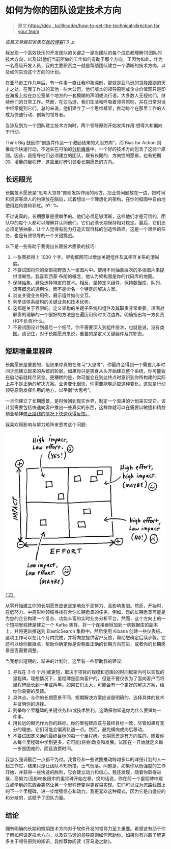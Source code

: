 # 如何为你的团队设定技术方向

> 原文:[https://dev . to/jlhcoder/how-to-set-the-technical-direction for your team](https://dev.to/jlhcoder/how-to-set-the-technical-direction-for-your-team)

*这篇文章最初发表在[我的博客](http://jlhood.com/how-to-set-team-technical-direction/)T3 上*

我发现一个高效快乐的开发团队的关键之一是当团队的每个成员都理解(1)团队的技术方向，以及(2)他们当前所做的工作如何有助于那个方向。正因为如此，作为一名高级开发人员，我的主要职责之一就是帮助团队建立一个清晰的技术方向，以及如何实现这个方向的计划。

在亚马逊工作几年后，有一件事一直让我印象深刻，那就是亚马逊的[领导原则](https://www.amazon.jobs/en/principles)的天才之处。在我工作过的其他一些大公司，他们版本的领导原则或企业价值观只是印在海报上挂在办公室某个地方的一套模糊的声明或流行语。大多数人无视他们，继续他们的日常工作。然而，在亚马逊，我们生活和呼吸着领导原则，并在日常对话中经常提到它们。总的来说，他们建立了一个思维框架，推动每个在那里工作的人成为快速行动、创新的领导者。

当涉及到为一个团队建立技术方向时，两个领导原则开始发挥作用:想得大和偏向于行动。

Think Big 鼓励你“创造并传达一个激励结果的大胆方向”，而 Bias for Action 则推动你快速行动，不迷失在可怕的[分析瘫痪](https://en.wikipedia.org/wiki/Analysis_paralysis)中。一个好的技术方向包含了这两个原则。因此，我指导他们必须建立的团队，既有长期的、方向性的愿景，也有短期的、增量的里程碑，这些里程碑引领着长期愿景的方向。

## 长远眼光

长期技术愿景是“思考大领导”原则发挥作用的地方。把业务问题放在一边，把时间和资源等烦人的约束放在脑后，试着想出一个理想化的架构。在你的框图中自由地使用独角兽和彩虹。ðŸ˜‰

不过说真的，长期愿景是很棘手的。他们必须足够清晰，这样他们才是可信的，团队中的每个人都可以理解并认同他们。它们必须长期保持相对稳定。最后，它们还必须足够抽象，让个人觉得有能力打造实现目标的创造性路径。这是一个艰巨的任务，也是有效领导的一个关键挑战。

以下是一些有助于我提出长期技术愿景的技巧:

1.  一张图抵得上 1000 个字。架构框图可以增加关键组件及其相互关系的清晰度。
2.  不要试图将你的全部视野放入一张图片中。使用不同抽象层次的多张图片来提供清晰性。我喜欢西蒙·布朗的概念，他认为架构图是你的代码库的地图。
3.  保持抽象。避免选择特定的技术。相反，坚持定义组件，保持数据库、队列、流等概念的通用性，而不是命名一个特定的解决方案。
4.  浏览关键业务用例，展示组件如何交互。
5.  列举该体系结构的关键业务和技术优势。
6.  这都是关于界限的。定义架构的关键子系统和组件及其职责非常重要。巩固对职责的理解的一个很好的方法是在遍历用例时关注边界。明确指出每一方负责(和不负责)什么。
7.  不要试图设计到最后一个细节。你不需要深入到组件层次，也就是说，没有类图。请记住，对于长期愿景来说，重要的是定义关键组件及其职责。

## 短期增量里程碑

长期愿景是重要的，但如果你真的在练习“大思考”，你最终会得到一个需要几年时间才能建立起来的系统的轮廓。如果你只是转身从头开始建立整个系统，你可能会在启动前就耗尽资金。更糟糕的是，你可能会在到达终点时意识到你所构建的实际上并不是正确的解决方案。业务变化很快，你需要能够适应这种变化。这就是行动领导原则发挥作用的地方，以平衡“大思考”。

一旦你建立了长期愿景，是时候回到现实世界，制定一个渐进的计划来实现它。该计划需要包括快速向客户推出一些真实的东西，这样你就可以在需要以敏捷和精益创业精神[修正路线的情况下快速获得反馈。](https://www.amazon.com/Lean-Startup-Entrepreneurs-Continuous-Innovation/dp/0307887898)

我喜欢用影响与努力矩阵来思考这个问题:

[![Impact vs Effort Matrix](img/3d4d17de73fda91e10f95510b901a291.png)T2】](https://res.cloudinary.com/practicaldev/image/fetch/s--ElVdAOAn--/c_limit%2Cf_auto%2Cfl_progressive%2Cq_auto%2Cw_880/http://jlhood.cimg/impact-vs-effort.jpg)

从零开始建立你的长期愿景应该坚定地处于高努力、高影响象限。然而，开始时，在低努力、中高影响领域寻找符合你长期愿景的任务。例如，您的长期愿景可能是为您的企业构建一个复杂、功能丰富的实时业务分析平台。然而，这个方向上的一个短期里程碑是建立一个 Kafka 集群，将一个连接器附加到一些数据库的副本上，并将更新推送到 ElasticSearch 集群中。然后使用 Kibana 创建一些仪表板。这项工作可以在几个月内完成，并将向您提供客户反馈，帮助您确定后续步骤。它还可以给你数据点，帮助你确定你是否朝着正确的长期方向前进，或者你的长期愿景是否需要调整。

当我想出短期的、渐进的计划时，这里有一些帮助我的建议:

1.  寻找在 3-6 个月(或更短，取决于项目的规模和范围)的时间框架内可以实现的里程碑。理想情况下，里程碑是面向客户的，但是不要仅仅为了面向客户而将里程碑延长到一年或两年。如果它们太大，可能会有一个更好的解决方案，给你你需要的反馈。
2.  具体点。与你的长期愿景不同，短期解决方案应该是明确的。选择具体的技术并证明你的选择。
3.  列举每个里程碑的关键业务和/或技术胜利。这确保你知道你为什么要做每一件事。
4.  用长远的眼光作为你的路标。你的里程碑应该与最终目标一致，尽管如果有充分的理由，它们可能会偏离轨道一点。然而，避免横向或向后移动。
5.  不要试图定义通向最终目标的每一个里程碑。长期愿景是有方向性的，随着你从每个里程碑中学到更多，它可能(将会)改变和发展。试图在一开始就定义每一步是困难的，而且浪费时间。

我怎么强调最后一点都不为过。我曾经和一些试图推动跨越多年的详细计划的人一起工作过，结果只是让团队不知所措，士气低落。问题是，如果你从低强度的工作开始，并获得一些快速的胜利，它会建立动力和信心。我还发现，随着你取得进展，高努力/高影响象限中的里程碑开始左移。换句话说，你在前一个里程碑中建立或学到的东西会突然让另一个里程碑变得更容易实现。它们可以成为您路线图上的下一个里程碑，进一步增强信心和动力。我更喜欢这种模式，因为它是自适应的和分散的，这赋予了团队力量。

## 结论

拥有明确的长期和短期技术方向对于软件开发的领导力至关重要。希望这有助于你了解如何设定技术方向，以及亚马逊的领导原则如何帮助你。如果你有兴趣了解更多关于领导原则的知识，我推荐你阅读《亚马逊之路》。